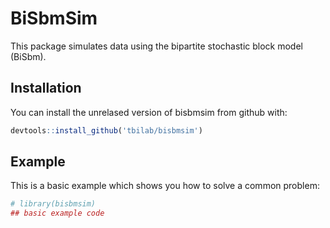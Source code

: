 
<!-- README.md is generated from README.Rmd. Please edit that file -->

# BiSbmSim

<!-- badges: start -->

<!-- badges: end -->

This package simulates data using the bipartite stochastic block model
(BiSbm).

## Installation

You can install the unrelased version of bisbmsim from github with:

``` r
devtools::install_github('tbilab/bisbmsim')
```

## Example

This is a basic example which shows you how to solve a common problem:

``` r
# library(bisbmsim)
## basic example code
```
